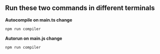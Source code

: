 ## Run these two commands in different terminals

**Autocompile on main.ts change**
```Bash
npm run compiler
```

**Autorun on main.js change**
```Bash
npm run compiler
```